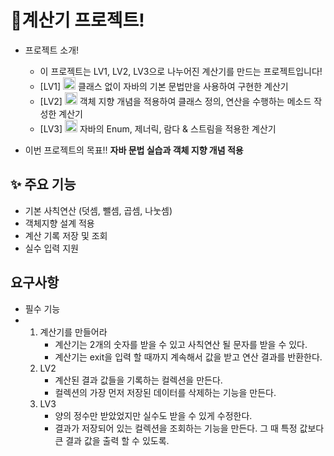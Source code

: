 # 🧮계산기 프로젝트!
- 프로젝트 소개!
  
  - 이 프로젝트는 LV1, LV2, LV3으로 나누어진 계산기를 만드는 프로젝트입니다!
  - [LV1] <img src="https://github.com/user-attachments/assets/87bc3748-60a5-488f-9a4e-c0a33a5b07f2" width="20"/>
    클래스 없이 자바의 기본 문법만을 사용하여 구현한 계산기
  - [LV2] <img src="https://github.com/user-attachments/assets/9b593025-eec6-4cdb-b175-49249076afc5" width="20"/>
    객체 지향 개념을 적용하여 클래스 정의, 연산을 수행하는 메소드 작성한 계산기
  - [LV3] <img src="https://github.com/user-attachments/assets/26e4659c-361d-4dbf-ae6b-8607ccfa5124" width="20"/>
    자바의 Enum, 제너릭, 람다 & 스트림을 적용한 계산기

- 이번 프로젝트의 목표!! <strong>자바 문법 실습과 객체 지향 개념 적용</strong>


## ✨ 주요 기능
- 기본 사칙연산 (덧셈, 뺄셈, 곱셈, 나눗셈)
- 객체지향 설계 적용
- 계산 기록 저장 및 조회
- 실수 입력 지원



## 요구사항
- 필수 기능
 - 1. 계산기를 만들어라
      - 계산기는 2개의 숫자를 받을 수 있고 사칙연산 될 문자를 받을 수 있다.
      - 계산기는 exit을 입력 할 때까지 계속해서 값을 받고 연산 결과를 반환한다.
   3. LV2
      - 계산된 결과 값들을 기록하는 컬렉션을 만든다.
      - 컬렉션의 가장 먼저 저장된 데이터를 삭제하는 기능을 만든다.
   5. LV3
      - 양의 정수만 받았었지만 실수도 받을 수 있게 수정한다.
      - 결과가 저장되어 있는 컬렉션을 조회하는 기능을 만든다. 그 때 특정 값보다 큰 결과 값을 출력 할 수 있도록.
